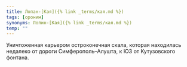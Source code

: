```yaml
---
title: Лопан-[Кая]({% link _terms/кая.md %})
tags: [ороним]
synonyms: Лопин-[Кая]({% link _terms/кая.md %})
temp: ""
---
```


Уничтоженная карьером остроконечная скала, которая находилась недалеко от дороги
Симферополь–Алушта, к ЮЗ от Кутузовского фонтана.
